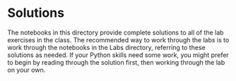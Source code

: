 # Solutions

The notebooks in this directory provide complete solutions to all of the lab exercises in the class. The recommended way to work through the labs is to work through the notebooks in the Labs directory, referring to these solutions as needed. If your Python skills need some work, you might prefer to begin by reading through the solution first, then working through the lab on your own.
